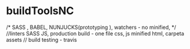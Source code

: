 # buildToolsNC


/* SASS , BABEL, NUNJUCKS(prototyping ), watchers - no minified, */
//linters SASS JS, production build - one file css, js minified html, carpeta assets
// build testing - travis